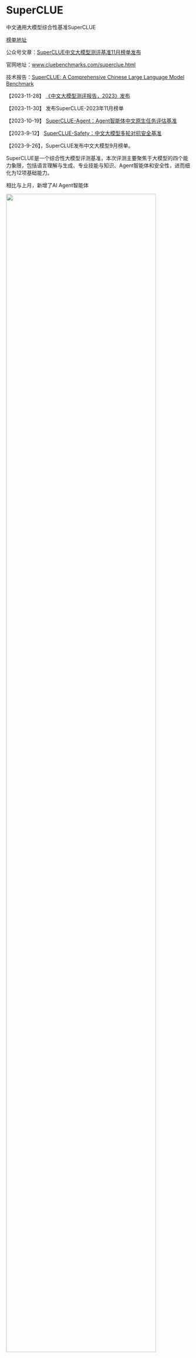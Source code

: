 # SuperCLUE

中文通用大模型综合性基准SuperCLUE

<a href='https://www.superclueai.com' target="__blank">榜单地址</a>

公众号文章：<a href='https://mp.weixin.qq.com/s/iKkohLPlAj4Hi0QUeaSL3A'>SuperCLUE中文大模型测评基准11月榜单发布</a>

官网地址：<a href='https://www.cluebenchmarks.com/superclue.html' target="__blank">www.cluebenchmarks.com/superclue.html</a>

技术报告：<a href='https://arxiv.org/abs/2307.15020' target="__blank">SuperCLUE: A Comprehensive Chinese Large Language Model Benchmark</a>


【2023-11-28】 <a href='https://mp.weixin.qq.com/s/Wd0NiIZPJMZk52UneGTyfQ'>《中文大模型测评报告，2023》发布</a>

【2023-11-30】 发布SuperCLUE-2023年11月榜单


【2023-10-19】 <a href='https://www.cluebenchmarks.com/superclue_agent.html' target="__blank">SuperCLUE-Agent：Agent智能体中文原生任务评估基准</a>


【2023-9-12】 <a href='https://github.com/CLUEbenchmark/SuperCLUE-safety' target="__blank">SuperCLUE-Safety：中文大模型多轮对抗安全基准</a>


【2023-9-26】，SuperCLUE发布中文大模型9月榜单。

SuperCLUE是一个综合性大模型评测基准，本次评测主要聚焦于大模型的四个能力象限，包括语言理解与生成、专业技能与知识、Agent智能体和安全性，进而细化为12项基础能力。

相比与上月，新增了AI Agent智能体

<img src="https://github.com/CLUEbenchmark/SuperCLUE/blob/main/resources/superclue_idea2.png"  width="90%" height="90%"></img>

### SuperCLUE能力评估结构图
<img src="https://github.com/CLUEbenchmark/SuperCLUE/blob/main/resources/category09.png"  width="60%" height="60%"></img>

### SuperCLUE多维度测评方案
<img src="https://github.com/CLUEbenchmark/SuperCLUE/blob/main/resources/r2309/superclue_mlitisystem.png"  width="90%" height="90%"></img>


### 为什么新增AI Agent智能体能力？

AI agent（智能体）是当前与大语言模型相关的前沿研究热点，拥有类似贾维斯等科幻电影中人类超级助手的能力，可以根据需求自主的完成任务。
然而，面向AI agent智能体，缺乏针对中文大模型的广泛评估。为了解决这一问题，我们在SuperCLUE新的榜单中新增了AI agent智能体能力的测评。
这个榜单将重点评估AI agent在【工具使用】和【任务规划】两个关键能力上的表现，这项工作旨在为评估中文大模型作为智能体的表现提供一个基础和可能。

### SuperCLUE总排行榜（2023年11月）

| 排名 | 模型 | 机构 | 总分 | OPEN<br>开放多轮 | OPT<br>客观题 | 使用 |
|:---:|:---:|:---:|:---:|:---:|:---:|:---:|  
| - | GPT4-Turbo | OpenAI | 89.79 | 97.53 | 78.18 | API |
| - | GPT-4 | OpenAI | 75.14 | 73.01 | 78.33 | API |
| 🏅️ | 文心一言4.0 | 百度 | 74.02 | 73.62 | 74.61 | API |  
| 🥈| Moonshot | 月之暗面 | 72.88 | 71.47 | 74.99 | 网页 |
| 🥉 | Yi-34B-Chat|	零一万物|	71.87|	71.21|	72.85|	模型|
| 4 | BlueLM | vivo | 67.14 | 64.88 | 70.53 | API |  
| 5 | 腾讯混元 | 腾讯 | 66.96 | 62.27 | 74.00 | API |
| 5 | 通义千问2.0(v1030) | 阿里巴巴 | 66.94 | 61.01 | 75.83 | API |
| 7 | ChatGLM3-Turbo | 清华&智谱 | 66.50 | 63.27 | 71.34 | API |
| - | Claude2 | Anthropic | 60.62 | 57.82 | 64.82 | API |
| 8 | 云雀大模型(豆包) | 字节跳动 | 60.42 | 55.96 | 67.11 | 网页 |
| - | GPT3.5-Turbo | OpenAI | 59.39 | 57.16 | 62.73 | API |  
| 9 | XVERSE-13B-2-Chat | 元象科技 | 58.31 | 49.95 | 70.84 | 模型 |
| 10 | Qwen-14B-Chat | 阿里巴巴 | 57.90 | 49.05 | 71.18 | API |
| 11 | 讯飞星火V3.0 | 科大讯飞 | 57.18 | 51.00 | 66.45 | API | 
| 12 | Baichuan2-13B-Chat | 百川智能 | 56.33 | 50.33 | 65.33 | 模型 |
| 13 | MiniMax-Abab5.5 | MiniMax | 55.08 | 45.27 | 69.80 | API |
| 14 | 360GPT_S2_V10 | 360 | 46.47 | 33.35 | 66.14 | API |
| 15 | ChatGLM3-6B | 清华&智谱 | 46.24 | 38.01 | 58.58 | 模型 |
| 16 | Chinese-Alpaca-2-13B | yiming cui | 43.42 | 38.09 | 51.42 | 模型 |
| - | Llama-2-13B-Chat | Meta | 31.47 | 28.67 | 35.67 | 模型 |
 
注：处于前列的模型，如果分数比较接近（小于0.03分），在排名时会被记为并列的名称。

### SuperCLUE-OPEN多轮开放问题排行榜（2023年11月）

| 排名 | 模型 | 机构 | OPEN<br/>总分 | 语言理解<br/>与生成 | 专业技能<br/>与知识 | 工具<br/>使用 | 传统<br/>安全 | 使用 | 
|:---:|:---:|:---:|:---:|:---:|:---:|:---:|:---:|:---:|
| - | GPT4-Turbo | OpenAI | 97.53 | 90.27 | 93.98 | 100.00 | 62.05 | API |
| 🏅️ | 文心一言4.0 | 百度 | 73.62 | 65.18 | 81.74 | 90.38 | 58.11 | API | 
| - | GPT-4 | OpenAI | 73.01 | 69.87 | 80.02 | 86.06 | 46.88 | API | 
| 🥈| Moonshot | 月之暗面 | 71.47 | 72.32 | 72.44 | 86.54 | 51.34 | 网页 |
|🥉  | Yi-34B-Chat | 	零一万物 | 	71.21  | 	74.60  | 	64.83 |  	87.98 |  	65.77  | 	模型   | 
| 4 | BlueLM | vivo | 64.88 | 65.58 | 64.30 | 70.71 | 58.04 | API |  
| 5 | ChatGLM3-Turbo | 清华&智谱 | 63.27 | 74.78 | 54.58 | 66.50 | 45.00 | API |
| 6 | 腾讯混元 | 腾讯 | 62.27 | 57.95 | 64.46 | 77.88 | 54.13 | API |
| 7 | 通义千问2.0(v1030) | 阿里巴巴 | 61.01 | 47.79 | 72.62 | 74.04 | 52.68 | API |
| - | Claude2 | Anthropic | 57.82 | 47.72 | 66.18 | 51.49 | 69.72 | API |
| - | GPT3.5-Turbo | OpenAI | 57.16 | 58.59 | 56.69 | 59.62 | 51.79 | API |  
| 8 | 云雀大模型(豆包) | 字节跳动 | 55.96 | 49.20 | 60.92 | 51.92 | 63.84 | 网页 |
| 9 | 讯飞星火V3.0 | 科大讯飞 | 51.00 | 44.50 | 57.64 | 46.60 | 54.02 | API |
| 10 | Baichuan2-13B-Chat | 百川智能 | 50.33 | 51.86 | 45.38 | 65.38 | 48.64 | 模型 |
| 11 | XVERSE-13B-2-Chat | 元象科技 | 49.95 | 50.65 | 47.86 | 53.92 | 51.80 | 模型 |
| 12 | Qwen-14B-Chat | 阿里巴巴 | 49.05 | 41.99 | 53.31 | 50.96 | 56.02 | API |
| 13 | MiniMax-Abab5.5 | MiniMax | 45.27 | 38.00 | 51.32 | 60.58 | 32.59 | API |
| 14 | Chinese-Alpaca-2-13B | yiming cui | 38.09 | 43.51 | 32.14 | 34.13 | 42.86 | 模型 |
| 15 | ChatGLM3-6B | 清华&智谱 | 38.01 | 36.46 | 36.55 | 33.33 | 53.64 | 模型 |
| 16 | 360GPT_S2_V10 | 360 | 33.35 | 35.54 | 29.42 | 34.62 | 38.39 | API |  
| - | Llama-2-13B-Chat | Meta | 28.67 | 28.86 | 25.21 | 28.85 | 41.28 | 模型 |


### SuperCLUE-OPT三大能力客观题排行榜（2023年11月）

|排名|模型|机构|OPT<br/>分数|基础<br/>能力|中文<br/>特性|学术专业<br/>能力|使用<br/>方式|
|:---:|:---:|:---:|:---:|:---:|:---:|:---:|:---:|  
|-|GPT-4|OpenAI|78.33|83.51|79.29|72.04|API|
|-|GPT4-Turbo|OpenAI|78.18|80.68|79.20|74.57|API|
|🏅️|通义千问2.0(v1030)|阿里巴巴|75.83|79.89|81.83|65.39|API|
|🥈|Moonshot|月之暗面|74.99|78.89|80.55|64.99|网页|  
|🥉|文心一言4.0|百度|74.61|78.65|81.28|63.48|API|
|4|腾讯混元|腾讯|74.00|79.25|81.32|60.91|API|  
|5|Yi-34B-Chat|零一万物|72.85|73.65|79.98|63.00|模型|
|6|ChatGLM3-Turbo|清华&智谱|71.34|74.41|77.67|61.53|API|
|7|Qwen-14B-Chat|阿里巴巴|71.18|77.30|78.42|57.09|API|
|8|XVERSE-13B-2-Chat|元象科技|70.84|76.48|78.32|57.05|模型|
|9|BlueLM|vivo|70.53|75.05|76.85|59.31|API|  
|10|MiniMax-Abab5.5|MiniMax|69.80|73.47|76.20|59.35|API|
|11|云雀大模型(豆包)|字节跳动|67.11|70.53|72.12|58.32|网页|
|12|讯飞星火V3.0|科大讯飞|66.45|70.48|73.81|54.44|API|
|13|360GPT_S2_V10|360|66.14|72.52|72.42|53.05|API|
|14|Baichuan2-13B-Chat|百川智能|65.33|68.79|75.05|51.58|模型|
|-|Claude2|Anthropic|64.82|71.01|65.16|58.21|API|
|-|GPT3.5-Turbo|OpenAI|62.73|72.27|63.71|52.10|API|
|15|ChatGLM3-6B|清华&智谱|58.58|63.54|64.95|46.85|模型|  
|16|Chinese-Alpaca-2-13B|yiming cui|51.42|60.82|54.31|38.90|模型|
|-|Llama-2-13B-Chat|Meta|35.67|42.99|32.64|31.58|模型|



### SuperCLUE十大基础能力排行榜（2023年11月）

| 模型 | 计算 | 逻辑<br/>推理 | 代码 | 知识<br/>百科 | 语言<br/>理解 | 生成<br/>创作 | 对话 | 角色<br/>扮演 | 工具<br/>使用 | 传统<br/>安全 |
|:---:|:---:|:---:|:---:|:---:|:---:|:---:|:---:|:---:|:---:|:---:|  
| GPT4-Turbo | 92.13 | 100.00 | 100.00 | 83.78 | 77.27 | 100.00 | 83.82 | 100.00 | 100.00 | 62.05 |
| GPT-4 | 86.45 | 92.57 | 69.90 | 71.17 | 66.97 | 68.75 | 63.37 | 80.39 | 86.06 | 46.88 |
| 文心一言4.0 | 70.37 | 87.76 | 77.40 | 91.44 | 68.06 | 76.92 | 51.50 | 64.22 | 90.38 | 58.11 |
| Moonshot | 59.81 | 78.22 | 65.87 | 85.85 | 65.74 | 72.55 | 75.00 | 75.98 | 86.54 | 51.34 |
| Yi-34B-Chat | 	45.33 |  	76.73  | 	58.25  | 	79.02 | 	64.09  | 	100.00  | 	69.12 |  	65.20  | 	87.98 |  	65.77 |
| BlueLM | 50.00 | 79.41 | 44.90 | 82.88 | 59.17 | 68.27 | 57.92 | 76.96 | 70.71 | 58.04 |
| ChatGLM3-Turbo | 35.19 | 62.50 | 48.56 | 72.07 | 63.89 | 64.42 | 70.79 | 100.00 | 66.50 | 45.00 |
| 腾讯混元 | 44.39 | 62.87 | 64.42 | 86.16 | 62.27 | 54.33 | 46.57 | 68.63 | 77.88 | 54.13 |  
| 通义千问2.0(v1030) | 60.19 | 75.98 | 64.56 | 89.73 | 62.84 | 30.77 | 42.65 | 54.90 | 74.04 | 52.68 |
| Claude2 | 61.57 | 79.50 | 60.58 | 63.06 | 65.14 | 26.70 | 53.43 | 45.59 | 51.49 | 69.72 |
| GPT3.5-Turbo | 60.19 | 59.50 | 54.81 | 52.25 | 54.55 | 63.94 | 50.50 | 65.35 | 59.62 | 51.79 |
| 云雀大模型(豆包) | 48.13 | 66.67 | 35.58 | 93.30 | 54.09 | 40.87 | 43.00 | 58.82 | 51.92 | 63.84 |  
| 讯飞星火V3.0 | 38.79 | 66.16 | 42.72 | 82.87 | 54.13 | 31.73 | 37.25 | 54.90 | 46.60 | 54.02 |
| Baichuan2-13B-Chat | 22.69 | 59.90 | 28.85 | 70.09 | 57.73 | 39.90 | 53.43 | 56.37 | 65.38 | 48.64 |
| XVERSE-13B-2-Chat | 33.33 | 54.90 | 36.54 | 66.67 | 49.55 | 36.54 | 48.02 | 68.50 | 53.92 | 51.80 |
| Qwen-14B-Chat | 45.33 | 53.43 | 40.38 | 74.09 | 57.48 | 28.64 | 33.33 | 48.51 | 50.96 | 56.02 |
| MiniMax-Abab5.5 | 27.10 | 43.63 | 47.60 | 86.94 | 52.29 | 28.64 | 35.78 | 35.29 | 60.58 | 32.59 |
| Chinese-Alpaca-2-13B | 17.13 | 47.03 | 12.62 | 51.79 | 54.09 | 32.21 | 39.22 | 48.53 | 34.13 | 42.86 |
| ChatGLM3-6B | 22.22 | 51.06 | 27.40 | 45.50 | 49.08 | 19.61 | 35.15 | 42.00 | 33.33 | 53.64 |
| 360GPT_S2_V10 | 21.30 | 45.54 | 13.46 | 37.39 | 50.46 | 24.52 | 34.16 | 33.00 | 34.62 | 38.39 |
| Llama-2-13B-Chat | 14.02 | 49.49 | 10.10 | 27.23 | 35.91 | 33.17 | 15.46 | 30.88 | 28.85 | 41.28 |

### SuperCLUE开源模型排行榜（2023年11月）

| 排名 | 模型 | 机构 | 总分 | OPEN<br/>多轮开放 | OPT<br/>客观题 | 使用 |
|:---:|:---:|:---:|:---:|:---:|:---:|:---:|  
| - | GPT4-Turbo | OpenAI | 89.79 | 97.53 | 78.18 | API |
| - | GPT-4 | OpenAI | 75.14 | 73.01 | 78.33 | API |
| 🏅 |Yi-34B-Chat|	零一万物|	71.87 |	71.21 |	72.85 |	模型 |
| - | Claude2 | Anthropic | 60.62 | 57.82 | 64.82 | API |  
| - | GPT3.5-Turbo | OpenAI | 59.39 | 57.16 | 62.73 | API |
| 🥈 | XVERSE-13B-2-Chat | 元象科技 | 58.31 | 49.95 | 70.84 | 模型 |   
| 🥉 | Qwen-14B-Chat | 阿里巴巴 | 57.90 | 49.05 | 71.18 | API |
| 4 | Baichuan2-13B-Chat | 百川智能 | 56.33 | 50.33 | 65.33 | 模型 |
| 5 | ChatGLM3-6B | 清华&智谱 | 46.24 | 38.01 | 58.58 | 模型 |
| 6 | Chinese-Alpaca-2-13B | yiming cui | 43.42 | 38.09 | 51.42 | 模型 |
| - | Llama-2-13B-Chat | Meta | 31.47 | 28.67 | 35.67 | 模型 |

### 23-11月测评改进

    1. 本次测评中SuperCLUE-Open的超级模型（裁判模型）由10月的GPT4升级为能力更强的GPT4-Turbo，进一步提升开放主观题评估的精确性。
    
    2. 本次SuperCLUE-Open测评集总量由10月的3754道题扩展至4265道题。
    
    3. 与10月相比，本次测评新增了腾讯的混元、阿里云的通义千问2.0(v1030)、零一万物的Yi-34B-Chat、清华&智谱AI的ChatGLM3-Turbo和ChatGLM3-6B、
    元象科技的XVERSE-13B-2-Chat。

### 示例
#### 能力1：语义理解与抽取

这是一种语言能力，能够理解并解析输入的文字信息的含义。模型需要能够识别短语、句子、段落的含义，同时还要能从更大的文本块中抽取关键信息和主题。

##### 多轮对话示例

<img src="https://github.com/CLUEbenchmark/SuperCLUE/blob/main/resources/r2309/image_nlp.png"  width="100%" height="100%"></img>

注：本示例中可同时评测多轮对话能力

#### 能力2：AI agent（智能体）能力

AI agent（智能体）是当前与大语言模型相关的前沿研究热点，拥有类似贾维斯等科幻电影中人类超级助手的能力，可以根据需求自主的完成任务。

重点评估AI agent在【工具使用】和【任务规划】两个关键能力上的表现

##### 示例

<img src="https://github.com/CLUEbenchmark/SuperCLUE/blob/main/resources/r2309/image_agent.png"  width="100%" height="100%"></img>


#### 能力3：上下文对话

这是一种语言能力，需要理解并记住前面的对话信息，以便在回答中保持连贯性。这涉及到理解对话的整体流程和上下文环境，或生成相应的对话。

##### 示例

<img src="https://github.com/CLUEbenchmark/SuperCLUE/blob/main/resources/r2309/image_dial.png"  width="100%" height="100%"></img>

#### 能力4：生成与创作

这是一种语言能力，能够创造新的文本内容，如文章、文案、短故事、诗歌。这涉及到创造性地运用语言，同时还要考虑到风格、语境和目标读者。

##### 示例
<img src="https://github.com/CLUEbenchmark/SuperCLUE/blob/main/resources/r2309/image_generate.png"  width="100%" height="100%"></img>


#### 能力5：知识与百科

这是一种知识能力，能够像百科全书一样提供知识信息。这涉及到理解和回答关于广泛主题的问题，以及提供准确、详细和最新的信息。

##### 示例

<img src="https://github.com/CLUEbenchmark/SuperCLUE/blob/main/resources/r2309/image_knowledge.png"  width="100%" height="100%"></img>


#### 能力6：代码

这是一种专业能力，能够理解和生成编程代码。这涉及到理解多种编程语言的语法、结构和习惯，以及如何解决编程问题。

##### 多轮对话示例

<img src="https://github.com/CLUEbenchmark/SuperCLUE/blob/main/resources/r2309/image_code.png"  width="100%" height="100%"></img>

注：本示例中可同时评测多轮对话能力

#### 能力7：逻辑与推理

这是一种专业能力，能够理解和应用逻辑原则进行推理。这涉及到分析问题、识别问题及推理。

##### 示例

<img src="https://github.com/CLUEbenchmark/SuperCLUE/blob/main/resources/r2309/image_logic.png"  width="100%" height="100%"></img>


####  能力8：计算

这是一种专业能力，使其能够执行数学运算，如加法、减法、乘法和除法，甚至更复杂的数学问题。这涉及到理解数学问题的表述，以及如何步骤地解决这些问题。

##### 多轮对话示例

<img src="https://github.com/CLUEbenchmark/SuperCLUE/blob/main/resources/r2309/image_compute.png"  width="100%" height="100%"></img>

注：本示例中可同时评测多轮对话能力

####  能力9：角色扮演

这是一种感知能力，使其能够在特定的模拟环境或情景中扮演一个角色。这涉及到理解特定角色的行为、说话风格，以及在特定情境下的适当反应。

##### 示例

<img src="https://github.com/CLUEbenchmark/SuperCLUE/blob/main/resources/r2309/image_roleplay.png"  width="100%" height="100%"></img>


####   能力10：安全

这是一种安全能力，防止生成可能引起困扰或伤害的内容。这涉及到识别和避免可能包含敏感或不适当内容的请求，以及遵守用户的隐私和安全政策。

##### 示例

<img src="https://github.com/CLUEbenchmark/SuperCLUE/blob/main/resources/r2309/image_safety.png"  width="100%" height="100%"></img>

### 8月榜单更新情况
1.综合性：将OPEN多轮开放问题与OPT三大能力客观题进行了结合起来，作为8月榜单；

2.模型细节：Baichuan-13B-Chat使用了是最新的模型权重，具体见huggingface的权重；文心一言，OPT三大能力客观题使用的是API（Ernie-3.5-turbo）；
  360使用的是api版本；

3.模型更新：去除了一些前期大家比较关注但当前活跃度不高的模型，如MOSS，BELLE等；加入了一些如Qwen-7B-Chat和3个Llam2相关模型。
